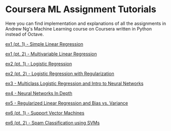 # Coursera ML Assignment Tutorials

Here you can find implementation and explanations of all the assignments in Andrew Ng's Machine Learning course on Coursera written in Python instead of Octave.

[ex1 (pt. 1) - Simple Linear Regression]( 
https://nbviewer.jupyter.org/github/eddieshengyuwang/ML_Tutorials/blob/master/ex1_LinearRegression/gr_desc_SLRM.ipynb)

[ex1 (pt. 2) - Multivariable Linear Regression](
https://nbviewer.jupyter.org/github/eddieshengyuwang/ML_Tutorials/blob/master/ex1_MultiRegre/Multivariate%20Linear%20Regression.ipynb)

[ex2 (pt. 1) - Logistic Regression](
https://nbviewer.jupyter.org/github/eddieshengyuwang/ML_Tutorials/blob/master/ex2_LogRgr/Log_Regr_Tut.ipynb)

[ex2 (pt. 2) - Logistic Regression with Regularization](
https://nbviewer.jupyter.org/github/eddieshengyuwang/ML_Tutorials/blob/master/ex2_LogRgr/Log_Regr_Tut2.ipynb)

[ex3 - Multiclass Logistic Regression and Intro to Neural Networks](
https://nbviewer.jupyter.org/github/eddieshengyuwang/ML_Tutorials/blob/master/ex3_MultiLog/MultiLogTut.ipynb)

[ex4 - Neural Networks In Depth](
https://nbviewer.jupyter.org/github/eddieshengyuwang/ML_Tutorials/blob/master/ex4_NN/NN_2.ipynb)

[ex5 - Regularized Linear Regression and Bias vs. Variance](
https://nbviewer.jupyter.org/github/eddieshengyuwang/ML_Tutorials/blob/master/ex5_biasVar/BiasVar.ipynb)

[ex6 (pt. 1) - Support Vector Machines](
http://htmlpreview.github.io/?https://github.com/eddieshengyuwang/ML_Tutorials/blob/master/ex6_SVM/SVMs.html)

[ex6 (pt. 2) - Spam Classification using SVMs](https://nbviewer.jupyter.org/github/eddieshengyuwang/ML_Tutorials/blob/master/ex6_SVM/Spam.ipynb)

